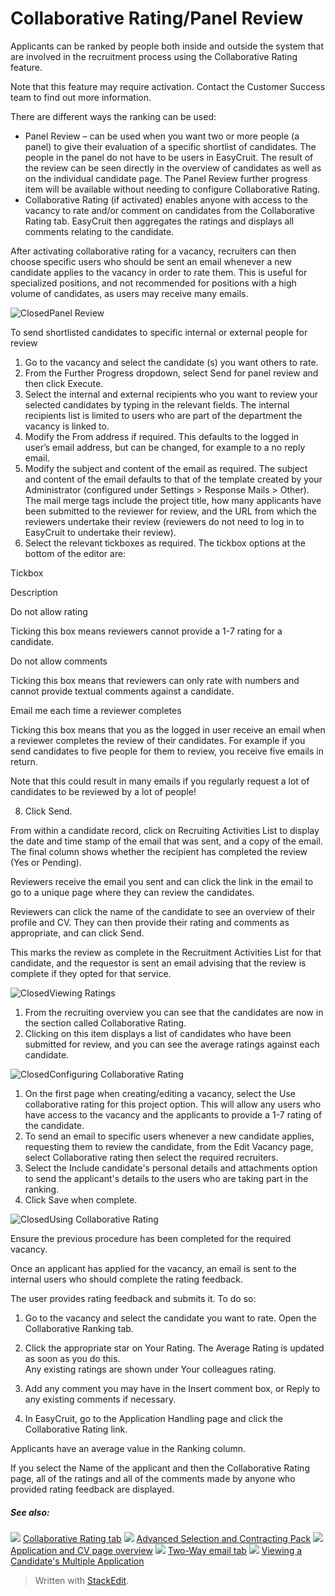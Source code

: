 # Collaborative Rating/Panel Review

Applicants can be ranked by people both inside and outside the system that are involved in the recruitment process using the Collaborative Rating feature.

Note that this feature may require activation. Contact the Customer Success team to find out more information.

There are different ways the ranking can be used:

-   Panel Review  – can be used when you want two or more people (a panel) to give their evaluation of a specific shortlist of candidates. The people in the panel do not have to be users in EasyCruit. The result of the review can be seen directly in the overview of candidates as well as on the individual candidate page. The Panel Review further progress item will be available without needing to configure Collaborative Rating.
-   Collaborative Rating  (if activated) enables anyone with access to the vacancy to rate and/or comment on candidates from the  Collaborative Rating tab. EasyCruit then aggregates the ratings and displays all comments relating to the candidate.

After activating collaborative rating for a vacancy, recruiters can then choose specific users who should be sent an email whenever a new candidate applies to the vacancy in order to rate them. This is useful for specialized positions, and not recommended for positions with a high volume of candidates, as users may receive many emails.

![Closed](../Skins/Default/Stylesheets/Images/transparent.gif)Panel Review

To send shortlisted candidates to specific internal or external people for review

1.  Go to the vacancy and select the candidate (s) you want others to rate.
2.  From the  Further Progress  dropdown, select  Send for panel review  and then click  Execute.
3.  Select the internal and external recipients who you want to review your selected candidates by typing in the relevant fields. The internal recipients list is limited to users who are part of the department the vacancy is linked to.
4.  Modify the  From address  if required. This defaults to the logged in user’s email address, but can be changed, for example to a  no reply  email.
5.  Modify the subject and content of the email as required. The subject and content of the email defaults to that of the template created by your Administrator (configured under  Settings  >  Response Mails  >  Other). The mail merge tags include the project title, how many applicants have been submitted to the reviewer for review, and the URL from which the reviewers undertake their review (reviewers do not need to log in to EasyCruit to undertake their review).
6.  Select the relevant tickboxes as required. The tickbox options at the bottom of the editor are:

Tickbox

Description

Do not allow rating

Ticking this box means reviewers cannot provide a 1-7 rating for a candidate.

Do not allow comments

Ticking this box means that reviewers can only rate with numbers and cannot provide textual comments against a candidate.

Email me each time a reviewer completes

Ticking this box means that you as the logged in user receive an email when a reviewer completes the review of their candidates. For example if you send candidates to five people for them to review, you receive five emails in return.

Note that this could result in many emails if you regularly request a lot of candidates to be reviewed by a lot of people!

8.  Click  Send.

From within a candidate record, click on  Recruiting Activities List  to display the date and time stamp of the email that was sent, and a copy of the email. The final column shows whether the recipient has completed the review (Yes or Pending).

Reviewers receive the email you sent and can click the link in the email to go to a unique page where they can review the candidates.

Reviewers can click the name of the candidate to see an overview of their profile and CV. They can then provide their rating and comments as appropriate, and can click  Send.

This marks the review as complete in the  Recruitment Activities List  for that candidate, and the requestor is sent an email advising that the review is complete if they opted for that service.

![Closed](../Skins/Default/Stylesheets/Images/transparent.gif)Viewing Ratings

1.  From the recruiting overview you can see that the candidates are now in the section called  Collaborative Rating.
2.  Clicking on this item displays a list of candidates who have been submitted for review, and you can see the average ratings against each candidate.

![Closed](../Skins/Default/Stylesheets/Images/transparent.gif)Configuring Collaborative Rating

1.  On the first page when creating/editing a vacancy, select the  Use collaborative rating for this project  option. This will allow any users who have access to the vacancy and the applicants to provide a 1-7 rating of the candidate.
2.  To send an email to specific users whenever a new candidate applies, requesting them to review the candidate, from the Edit Vacancy page, select  Collaborative rating  then select the required recruiters.
3.  Select the  Include candidate's personal details and attachments  option to send the applicant's details to the users who are taking part in the ranking.
4.  Click  Save  when complete.

![Closed](../Skins/Default/Stylesheets/Images/transparent.gif)Using Collaborative Rating

Ensure the previous procedure has been completed for the required vacancy.

Once an applicant has applied for the vacancy, an email is sent to the internal users who should complete the rating feedback.

The user provides rating feedback and submits it. To do so:

1.  Go to the vacancy and select the candidate you want to rate. Open the  Collaborative Ranking  tab.
2.  Click the appropriate star on  Your Rating. The  Average Rating  is updated as soon as you do this.  
    Any existing ratings are shown under  Your colleagues rating.  
    
3.  Add any comment you may have in the  Insert comment  box, or  Reply  to any existing comments if necessary.
4.  In EasyCruit, go to the  Application Handling  page and click the  Collaborative Rating  link.

Applicants have an average value in the  Ranking  column.

If you select the  Name  of the applicant and then the  Collaborative Rating  page, all of the ratings and all of the comments made by anyone who provided rating feedback are displayed.

##### See also:

![](../Resources/Images/icon-document-link.png) [Collaborative Rating tab](collaborative_rating_tab.htm)
![](../Resources/Images/icon-document-link.png) [Advanced Selection and Contracting Pack](advanced_selection_and_contraction_pack.htm)
![](../Resources/Images/icon-document-link.png) [Application and CV page overview](application_and_cv_page_overview.htm)
![](../Resources/Images/icon-document-link.png) [Two-Way email tab](two_way_email_tab.htm)
![](../Resources/Images/icon-document-link.png) [Viewing a Candidate's Multiple Application](viewing_a_candidates_multiple_applications.htm)


> Written with [StackEdit](https://stackedit.io/).
<!--stackedit_data:
eyJoaXN0b3J5IjpbLTQyMjczMDA2OF19
-->